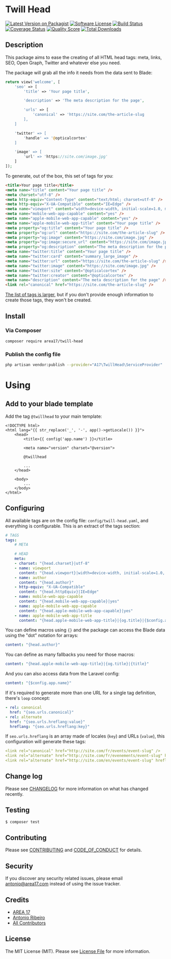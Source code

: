 # Twill Head

[![Latest Version on Packagist][ico-version]][link-packagist]
[![Software License][ico-license]](LICENSE.md)
[![Build Status][ico-travis]][link-travis]
[![Coverage Status][ico-scrutinizer]][link-scrutinizer]
[![Quality Score][ico-code-quality]][link-code-quality]
[![Total Downloads][ico-downloads]][link-downloads]

## Description

This package aims to ease the creating of all HTML head tags: meta, links, SEO, Open Graph, Twitter and whatever else you need. 

The package will grab all the info it needs from the data sent to Blade:

``` php
return view('welcome', [
    'seo' => [
        'title' => 'Your page title',

        'description' => 'The meta description for the page',

        'urls' => [
            'canonical' => 'https://site.com/the-article-slug
        ],
    ]

    'twitter' => [
        'handle' => '@opticalcortex'
    ]

    'image' => [
        'url' => 'https://site.com/image.jpg'
    ]
]);
```

To generate, out of the box, this set of tags for you:

``` html
<title>Your page title</title>
<meta name="title" content="Your page title" />
<meta charset="utf-8" />
<meta http-equiv="Content-Type" content="text/html; charset=utf-8" />
<meta http-equiv="X-UA-Compatible" content="IE=Edge" />
<meta name="viewport" content="width=device-width, initial-scale=1.0, minimum-scale=1" />
<meta name="mobile-web-app-capable" content="yes" />
<meta name="apple-mobile-web-app-capable" content="yes" />
<meta name="apple-mobile-web-app-title" content="Your page title" />
<meta property="og:title" content="Your page title" />
<meta property="og:url" content="https://site.com/the-article-slug" />
<meta property="og:image" content="https://site.com/image.jpg" />
<meta property="og:image:secure_url" content="https://site.com/image.jpg" />
<meta property="og:description" content="The meta description for the page" />
<meta name="twitter:title" content="Your page title" />
<meta name="twitter:card" content="summary_large_image" />
<meta name="twitter:url" content="https://site.com/the-article-slug" />
<meta name="twitter:image" content="https://site.com/image.jpg" />
<meta name="twitter:site" content="@opticalcortex" />
<meta name="twitter:creator" content="@opticalcortex" />
<meta name="description" content="The meta description for the page" />
<link rel="canonical" href="https://site.com/the-article-slug" />        
```

[The list of tags is larger](https://github.com/area17/twill-head/blob/master/config/twill-head.yaml), but if you don't provide enough information to create those tags, they won't be created.

## Install

### Via Composer

``` bash
composer require area17/twill-head
```

### Publish the config file

``` bash
php artisan vendor:publish --provider="A17\TwillHead\ServiceProvider"
```

# Using

## Add to your blade template

Add the tag `@twillhead` to your main template:

```
<!DOCTYPE html>
<html lang="{{ str_replace('_', '-', app()->getLocale()) }}">
    <head>
        <title>{{ config('app.name') }}</title>

        <meta name="version" charset="@version">

        @twillhead

        ...
    </head>

    <body>
        ...
    </body>
</html>
``` 

## Configuring 

All available tags are on the config file: `config/twill-head.yaml`, and everything is configurable. This is an extract of the tags section:

``` yaml
# TAGS
tags:
    # META

    # HEAD
    meta:
    - charset: "{head.charset}|utf-8"
    - name: viewport
      content: "{head.viewport}|width=device-width, initial-scale=1.0, minimum-scale=1"
    - name: author
      content: "{head.author}"
    - http-equiv: "X-UA-Compatible"
      content: "{head.httpEquiv}|IE=Edge"
    - name: mobile-web-app-capable
      content: "{head.mobile-web-app-capable}|yes"
    - name: apple-mobile-web-app-capable
      content: "{head.apple-mobile-web-app-capable}|yes"
    - name: apple-mobile-web-app-title
      content: "{head.apple-mobile-web-app-title}|{og.title}|{$config.app.name}"
```

You can define macros using `{}` and the package can access the Blade data using the "dot" notation for arrays:

``` yaml
content: "{head.author}"
```

You can define as many fallbacks you need for those macros:

``` yaml
content: "{head.apple-mobile-web-app-title}|{og.title}|{title}"
```

And you can also access data from the Laravel config:

``` yaml
content: "{$config.app.name}"
```

If it's required to generate more than one URL for a single tag definition, there's `loop` concept:

``` yaml
- rel: canonical
  href: "{seo.urls.canonical}"
- rel: alternate
  href: "{seo.urls.hreflang:value}"
  hreflang: "{seo.urls.hreflang:key}"
```

If `seo.urls.hreflang` is an array made of locales (`key`) and URLs (`value`), this configuration will generate these tags:

``` yaml
<link rel="canonical" href="http://site.com/fr/events/event-slug" />
<link rel="alternate" href="http://site.com/fr/evenements/event-slug" hreflang="fr" />
<link rel="alternate" href="http://site.com/en/events/event-slug" hreflang="en" />
```

## Change log

Please see [CHANGELOG](CHANGELOG.md) for more information on what has changed recently.

## Testing

``` bash
$ composer test
```

## Contributing

Please see [CONTRIBUTING](CONTRIBUTING.md) and [CODE_OF_CONDUCT](CODE_OF_CONDUCT.md) for details.

## Security

If you discover any security related issues, please email antonio@area17.com instead of using the issue tracker.

## Credits

- [AREA 17](https://github.com/area17)
- [Antonio Ribeiro][link-author]
- [All Contributors][link-contributors]

## License

The MIT License (MIT). Please see [License File](LICENSE.md) for more information.

[ico-version]: https://img.shields.io/packagist/v/area17/twill-head.svg?style=flat-square
[ico-license]: https://img.shields.io/badge/license-MIT-brightgreen.svg?style=flat-square
[ico-travis]: https://img.shields.io/travis/area17/twill-head/master.svg?style=flat-square
[ico-scrutinizer]: https://img.shields.io/scrutinizer/coverage/g/area17/twill-head.svg?style=flat-square
[ico-code-quality]: https://img.shields.io/scrutinizer/g/area17/twill-head.svg?style=flat-square
[ico-downloads]: https://img.shields.io/packagist/dt/area17/twill-head.svg?style=flat-square

[link-packagist]: https://packagist.org/packages/area17/twill-head
[link-travis]: https://travis-ci.org/area17/twill-head
[link-scrutinizer]: https://scrutinizer-ci.com/g/area17/twill-head/code-structure
[link-code-quality]: https://scrutinizer-ci.com/g/area17/twill-head
[link-downloads]: https://packagist.org/packages/area17/twill-head
[link-author]: https://github.com/antonioribeiro
[link-contributors]: ../../contributors

